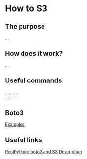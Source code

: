# How to S3

## The purpose
...

## How does it work?
...

## Useful commands
`...`  ....  
`...`  ....  

## Boto3
[Examples](https://boto3.amazonaws.com/v1/documentation/api/latest/guide/s3-examples.html)  


## Useful links
[RealPython: boto3 and S3 Description](https://realpython.com/python-boto3-aws-s3/)  

